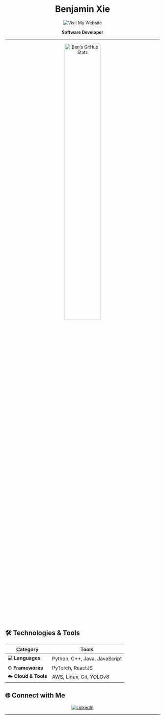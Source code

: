 <h1 align="center">Benjamin Xie</h1>  

<p align="center">
    <a href="https://www.ben-xie.com" style="text-decoration: none;">
        <img src="https://img.shields.io/badge/Visit%20My%20Portfolio-%230A66C2?style=flat-square&logo=Google%20Chrome&logoColor=white" alt="Visit My Website">
    </a>
</p>

<p align="center">
    <strong>Software Developer</strong>
</p>

---

<!-- GitHub Stats -->
<p align="center">
    <img src="https://ben-stats-benjaminxie1s-projects.vercel.app/api?username=benjaminxie1&show_icons=true&theme=radical&include_all_commits=true" alt="Ben's GitHub Stats" width="48%">
</p>

## 🛠️ Technologies & Tools  

| **Category**         | **Tools**                          |
|-----------------------|------------------------------------|
| 💻 **Languages**      | Python, C++, Java, JavaScript      |
| ⚙️ **Frameworks**     | PyTorch, ReactJS                   |
| ☁️ **Cloud & Tools**  | AWS, Linux, Git, YOLOv8            |

## 🌐 Connect with Me  

<p align="center">
    <a href="https://www.linkedin.com/in/benjamin-xie-997a48249/">
        <img src="https://img.shields.io/badge/LinkedIn-Connect%20with%20Me-%230A66C2?style=for-the-badge&logo=linkedin&logoColor=white" alt="LinkedIn">
    </a>
</p>

---
